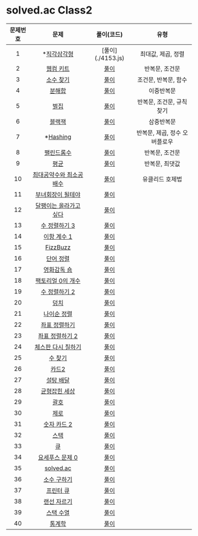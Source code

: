# solved.ac Class2

| 문제번호 |  문제  | 풀이(코드) | 유형 |    
|  :---:  | :---: |   :---:  |   :---:  |    
| 1  | *[직각삼각형](https://www.acmicpc.net/problem/4153) | [풀이](./4153.js\) | 최대값, 제곱, 정렬 |    
| 2  | [웹컴 키트](https://www.acmicpc.net/problem/30802) | [풀이](./30802.js) | 반복문, 조건문 |    
| 3  | [소수 찾기](https://www.acmicpc.net/problem/1978) | [풀이](./1978.js) | 조건문, 반복문, 함수 |    
| 4  | [분해합](https://www.acmicpc.net/problem/2231) | [풀이](./2231.js) | 이중반복문 |    
| 5  | [벌집](https://www.acmicpc.net/problem/2292) | [풀이](./2292.js) | 반복문, 조건문, 규칙찾기 |    
| 6  | [블랙잭](https://www.acmicpc.net/problem/2798) | [풀이](./2798.js) | 삼중반복문 |    
| 7  | *[Hashing](https://www.acmicpc.net/problem/15829) | [풀이](./15829.js) | 반복문, 제곱, 정수 오버플로우 |    
| 8  | [팰린드롬수](https://www.acmicpc.net/problem/1259) | [풀이](./1259.js) | 반복문, 조건문 |    
| 9  | [평균](https://www.acmicpc.net/problem/1546) | [풀이](./1546.js) | 반복문, 최댓값 |    
| 10  | [최대공약수와 최소공배수](https://www.acmicpc.net/problem/2609) | [풀이](./2609.js) | 유클리드 호제법 |    
| 11  | [부녀회장이 될테야](https://www.acmicpc.net/problem/2775) | [풀이]() |  |    
| 12  | [달팽이는 올라가고 싶다](https://www.acmicpc.net/problem/2869) | [풀이]() |  |    
| 13  | [수 정렬하기 3](https://www.acmicpc.net/problem/10989) | [풀이]() |  |    
| 14  | [이항 계수 1](https://www.acmicpc.net/problem/11050) | [풀이]() |  |    
| 15  | [FizzBuzz](https://www.acmicpc.net/problem/28702) | [풀이]() |  |    
| 16  | [단어 정렬](https://www.acmicpc.net/problem/1181) | [풀이]() |  |    
| 17  | [영화감독 숌](https://www.acmicpc.net/problem/1436) | [풀이]() |  |    
| 18  | [팩토리얼 0의 개수](https://www.acmicpc.net/problem/1676) | [풀이]() |  |    
| 19  | [수 정렬하기 2](https://www.acmicpc.net/problem/2751) | [풀이]() |  |    
| 20  | [덩치](https://www.acmicpc.net/problem/7568) | [풀이]() |  |    
| 21  | [나이순 정렬](https://www.acmicpc.net/problem/10814) | [풀이]() |  |    
| 22  | [좌표 정렬하기](https://www.acmicpc.net/problem/11650) | [풀이]() |  |    
| 23  | [좌표 정렬하기 2](https://www.acmicpc.net/problem/11651) | [풀이]() |  |    
| 24  | [체스판 다시 칠하기](https://www.acmicpc.net/problem/1018) | [풀이]() |  |    
| 25  | [수 찾기](https://www.acmicpc.net/problem/1920) | [풀이]() |  |    
| 26  | [카드2](https://www.acmicpc.net/problem/2164) | [풀이]() |  |    
| 27  | [설탕 배달](https://www.acmicpc.net/problem/2839) | [풀이]() |  |    
| 28  | [균형잡힌 세상](https://www.acmicpc.net/problem/4949) | [풀이]() |  |    
| 29  | [괄호](https://www.acmicpc.net/problem/9012) | [풀이]() |  |    
| 30  | [제로](https://www.acmicpc.net/problem/10773) | [풀이]() |  |    
| 31  | [숫자 카드 2](https://www.acmicpc.net/problem/10816) | [풀이]() |  |    
| 32  | [스택](https://www.acmicpc.net/problem/10828) | [풀이]() |  |    
| 33  | [큐](https://www.acmicpc.net/problem/10845) | [풀이]() |  |    
| 34  | [요세푸스 문제 0](https://www.acmicpc.net/problem/11866) | [풀이]() |  |    
| 35  | [solved.ac](https://www.acmicpc.net/problem/18110) | [풀이]() |  |    
| 36  | [소수 구하기](https://www.acmicpc.net/problem/1929) | [풀이]() |  |    
| 37  | [프린터 큐](https://www.acmicpc.net/problem/1966) | [풀이]() |  |    
| 38  | [랜선 자르기](https://www.acmicpc.net/problem/1654) | [풀이]() |  |    
| 39  | [스택 수열](https://www.acmicpc.net/problem/1874) | [풀이]() |  |    
| 40  | [통계학](https://www.acmicpc.net/problem/2108) | [풀이]() |  |    